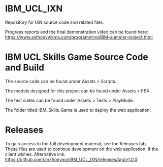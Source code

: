 # IBM_UCL_IXN
Repository for IXN source code and related files.

Progress reports and the final demonstration video can be found here: https://www.anthonywkma.com/programming/IBM-summer-project.html

# IBM UCL Skills Game Source Code and Build
The source code can be found under Assets > Scripts.

The models designed for this project can be found under Assets > FBX.

The test suites can be found under Assets > Tests > PlayMode.

The folder titled IBM_Skills_Game is used to deploy the web application.

# Releases
To gain access to the full development material, see the Releases tab. These files are used to continue development on the web application, if the client wishes.
Alternative link: https://github.com/an7honyma/IBM_UCL_IXN/releases/tag/v1.0.0
